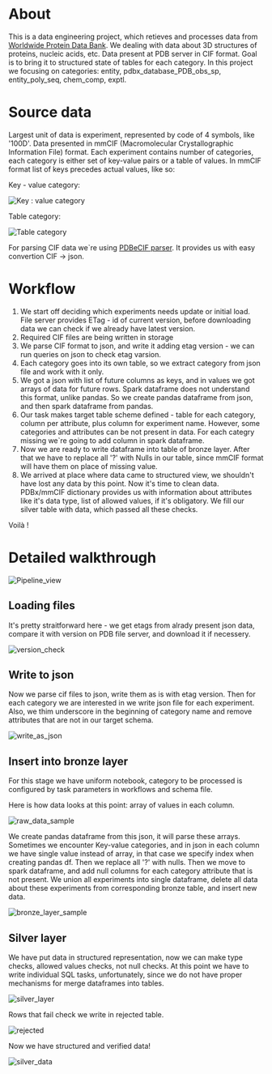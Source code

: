 # About
This is a data engineering project, which retieves and processes data from [Worldwide Protein Data Bank](https://www.wwpdb.org/). We dealing with data about 3D structures of proteins, nucleic acids, etc. Data present at PDB server in CIF format. Goal is to bring it to structured state of tables for each category. In this project we focusing on categories: entity, pdbx_database_PDB_obs_sp, entity_poly_seq, chem_comp, exptl.

# Source data
Largest unit of data is experiment, represented by code of 4 symbols, like '100D'. Data presented in mmCIF (Macromolecular Crystallographic Information File) format. Each experiment contains number of categories, each category is either set of key-value pairs or a table of values. In mmCIF format list of keys precedes actual values, like so:

Key - value category:

![Key : value category](/screenshots/key_value_cat.png) 

Table category:

![Table category](/screenshots/table_cat.png)

For parsing CIF data we`re using [PDBeCIF parser](https://pdbeurope.github.io/pdbecif/index.html#). It provides us with easy convertion CIF -> json. 

# Workflow
1) We start off deciding which experiments needs update or initial load. File server provides ETag - id of current version, before downloading data we can check if we already have latest version.
2) Required CIF files are being written in storage
3) We parse CIF format to json, and write it adding etag version - we can run queries on json to check etag varsion.
4) Each category goes into its own table, so we extract category from json file and work with it only.
5) We got a json with list of future columns as keys, and in values we got arrays of data for future rows. Spark dataframe does not understand this format, unlike pandas. So we create pandas dataframe from json, and then spark dataframe from pandas. 
6) Our task makes target table scheme defined - table for each category, column per attribute, plus column for experiment name. However, some categories and attributes can be not present in data. For each categry missing we`re going to add column in spark dataframe.
7) Now we are ready to write dataframe into table of bronze layer. After that we have to replace all '?' with Nulls in our table, since mmCIF format will have them on place of missing value.
8) We arrived at place where data came to structured view, we shouldn't have lost any data by this point. Now it's time to clean data. PDBx/mmCIF dictionary provides us with information about attributes like it's data type, list of allowed values, if it's obligatory. We fill our silver table with data, which passed all these checks.

Voilà !

# Detailed walkthrough

![Pipeline_view](/screenshots/pipeline.png)

## Loading files
It's pretty straitforward here - we get etags from alrady present json data, compare it with version on PDB file server, and download it if necessery.

![version_check](/screenshots/version_check.png)

## Write to json
Now we parse cif files to json, write them as is with etag version. Then for each category we are interested in we write json file for each experiment. Also, we thim underscore in the beginning of category name and remove attributes that are not in our target schema.

![write_as_json](/screenshots/write_as_json.png)

## Insert into bronze layer
For this stage we have uniform notebook, category to be processed is configured by task parameters in workflows and schema file.

Here is how data looks at this point: array of values in each column.

![raw_data_sample](/screenshots/raw_data_sample.png)

We create pandas dataframe from this json, it will parse these arrays. 
Sometimes we encounter Key-value categories, and in json in each column we have single value instead of array, in that case we specify index when creating pandas df.
Then we replace all '?' with nulls.
Then we move to spark dataframe, and add null columns for each category attribute that is not present.
We union all experiments into single dataframe, delete all data about these experiments from corresponding bronze table, and insert new data.

![bronze_layer_sample](/screenshots/bronze_layer_sample.png)

## Silver layer
We have put data in structured representation, now we can make type checks, allowed values checks, not null checks.
At this point we have to write individual SQL tasks, unfortunately, since we do not have proper mechanisms for merge dataframes into tables.

![silver_layer](/screenshots/silver_layer.png)

Rows that fail check we write in rejected table.

![rejected](/screenshots/rejected.png)

Now we have structured and verified data!

![silver_data](/screenshots/silver_data.png)


